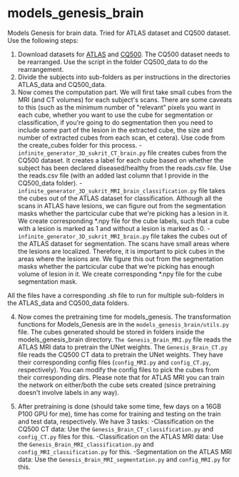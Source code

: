 # models_genesis_brain
Models Genesis for brain data. Tried for ATLAS dataset and CQ500 dataset. Use the following steps:

1. Download datasets for [ATLAS](http://fcon_1000.projects.nitrc.org/indi/retro/atlas.html) and [CQ500](http://headctstudy.qure.ai/dataset). The CQ500 dataset needs to be rearranged. Use the script in the folder CQ500_data to do the rearrangement. 
2. Divide the subjects into sub-folders as per instructions in the directories ATLAS_data and CQ500_data. 
3. Now comes the computation part. We will first take small cubes from the MRI (and CT volumes) for each subject's scans. There are some caveats to this (such as the minimum number of "relevant" pixels you want in each cube, whether you want to use the cube for segmentation or classification, if you're going to do segmentation then you need to include some part of the lesion in the extracted cube, the size and number of extracted cubes from each scan, et cetera). Use code from the create_cubes folder for this process. 
    -`infinite_generator_3D_sukrit_CT_brain.py` file creates cubes from the CQ500 dataset. It creates a label for each cube based on whether the subject has been declared diseased/healthy from the reads.csv file. Use the reads.csv file (with an added last column that I provide in the CQ500_data folder).
    -`infinite_generator_3D_sukrit_MRI_brain_classification.py` file takes the cubes out of the ATLAS dataset for classification. Although all the scans in ATLAS have lesions, we can figure out from the segmentation masks whether the partcicular cube that we're picking has a lesion in it. We create corresponding *.npy file for the cube labels, such that a cube with a lesion is marked as 1 and without a lesion is marked as 0.
    -`infinite_generator_3D_sukrit_MRI_brain.py` file takes the cubes out of the ATLAS dataset for segmentation. The scans have small areas where the lesions are localized. Therefore, it is important to pick cubes in the areas where the lesions are. We figure this out from the segmentation masks whether the partcicular cube that we're picking has enough volume of lesion in it. We create corresponding *.npy file for the cube segmentation mask.

All the files have a corresponding .sh file to run for multiple sub-folders in the ATLAS_data and CQ500_data folders.

4. Now comes the pretraining time for models_genesis. The transformation functions for Models_Genesis are in the   `models_genesis_brain/utils.py` file. The cubes generated should be stored in folders inside the models_genesis_brain directory. `The Genesis_Brain_MRI.py` file reads the ATLAS MRI data to pretrain the UNet weights. The `Genesis_Brain_CT.py` file reads the CQ500 CT data to pretrain the UNet weights. They have their corresponding config files (`config_MRI.py` and `config_CT.py`, respectively). You can modify the config files to pick the cubes from their corresponding dirs. Please note that for ATLAS MRI you can train the network on either/both the cube sets created (since pretraining doesn't involve labels in any way).

5. After pretraining is done (should take some time, few days on a 16GB P100 GPU for me), time has come for training and testing on the train and test data, respectively. We have 3 tasks:
    -Classification on the CQ500 CT data: Use the `Genesis_Brain_CT_classification.py`	and `config_CT.py` files for this.
    -Classification on the ATLAS MRI data: Use the `Genesis_Brain_MRI_classification.py`	and `config_MRI_classification.py` for this.
    -Segmentation on the ATLAS MRI data: Use the `Genesis_Brain_MRI_segmentation.py` and `config_MRI.py` for this. 
